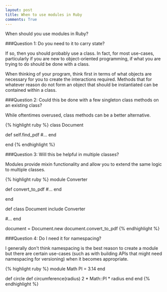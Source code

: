 ```yaml
---
layout: post
title: When to use modules in Ruby
comments: True
---
```


When should you use modules in Ruby? 

###Question 1: Do you need to it to carry state?

If so, then you should probably use a class. In fact, for most use-cases,
particularly if you are new to object-oriented programming, if what you are
trying to do should be done with a class.

When thinking of your program, think first in terms of what objects are
necessary for you to create the interactions required. Methods that for whatever
reason do not form an object that should be instantiated can be contained within
a class.

###Question 2: Could this be done with a few singleton class methods on an existing class?

While oftentimes overused, class methods can be a better alternative.

{% highlight ruby %}
class Document

  def self.find_pdf
    #...
  end

end
{% endhighlight %}

###Question 3: Will this be helpful in multiple classes?

Modules provide mixin functionality and allow you to extend the same logic to
multiple classes.

{% highlight ruby %}
module Converter 

  def convert_to_pdf
    #...
  end

end

def class Document
  include Converter

  #...
end

document = Document.new
document.convert_to_pdf
{% endhighlight %}

###Question 4: Do I need it for namespacing?

I generally don't think namespacing is the best reason to create a module but
there are certain use-cases (such as with building APIs that might need
namespacing for versioning) when it becomes appropriate.

{% highlight ruby %}
module Math
  PI = 3.14
end

def circle
  def circumference(radius)
    2 * Math::PI * radius
  end
end
{% endhighlight %}
